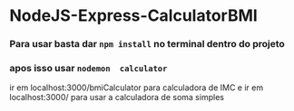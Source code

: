 # NodeJS-Express-CalculatorBMI

### Para usar basta dar `npm install` no terminal dentro do projeto
### apos isso usar `nodemon  calculator`
ir em localhost:3000/bmiCalculator para calculadora de IMC
e ir em localhost:3000/ para usar a calculadora de soma simples
